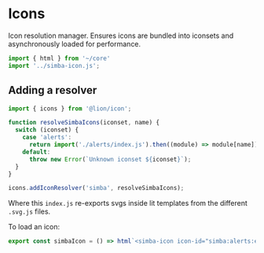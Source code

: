 # Icons

Icon resolution manager. Ensures icons are bundled into iconsets and asynchronously loaded for performance.

```js script
import { html } from '~/core'
import '../simba-icon.js';
```

## Adding a resolver

```js
import { icons } from '@lion/icon';

function resolveSimbaIcons(iconset, name) {
  switch (iconset) {
    case 'alerts':
      return import('./alerts/index.js').then((module) => module[name]);
    default:
      throw new Error(`Unknown iconset ${iconset}`);
  }
}

icons.addIconResolver('simba', resolveSimbaIcons);
```

Where this `index.js` re-exports svgs inside lit templates from the different `.svg.js` files.

To load an icon:

```js preview-story
export const simbaIcon = () => html`<simba-icon icon-id="simba:alerts:error"></simba-icon>`;
```
